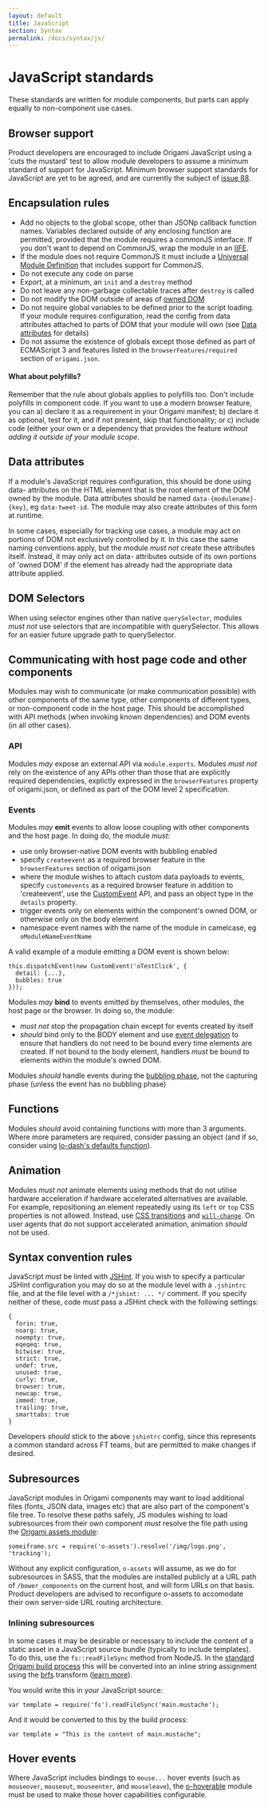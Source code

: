 ```yaml
---
layout: default
title: JavaScript
section: Syntax
permalink: /docs/syntax/js/
---
```


# JavaScript standards

These standards are written for module components, but parts can apply equally to non-component use cases.

## Browser support

Product developers are encouraged to include Origami JavaScript using a 'cuts the mustard' test to allow module developers to assume a minimum standard of support for JavaScript.  Minimum browser support standards for JavaScript are yet to be agreed, and are currently the subject of [issue 88](https://github.com/Financial-Times/ft-origami/issues/88).

## Encapsulation rules

* Add no objects to the global scope, other than JSONp callback function names.  Variables declared outside of any enclosing function are permitted, provided that the module requires a commonJS interface.  If you don't want to depend on CommonJS, wrap the module in an [IIFE](http://en.wikipedia.org/wiki/Immediately-invoked_function_expression).
* If the module does not require CommonJS it must include a [Universal Module Definition](https://github.com/umdjs/umd/blob/master/returnExports.js) that includes support for CommonJS.
* Do not execute any code on parse
* Export, at a minimum, an `init` and a `destroy` method
* Do not leave any non-garbage collectable traces after `destroy` is called
* Do not modify the DOM outside of areas of [owned DOM]({{site.baseurl}}/docs/syntax/html/#owned_dom)
* Do not require global variables to be defined prior to the script loading.  If your module requires configuration, read the config from data attributes attached to parts of DOM that your module will own (see [Data attributes](#data_attributes) for details)
* Do not assume the existence of globals except those defined as part of ECMAScript 3 and features listed in the `browserFeatures/required` section of `origami.json`.

<aside>
	<h4>What about polyfills?</h4>
	Remember that the rule about globals applies to polyfills too.  Don't include polyfills in component code.  If you want to use a modern browser feature, you can a) declare it as a requirement in your Origami manifest; b) declare it as optional, test for it, and if not present, skip that functionality; or c) include code (either your own or a dependency that provides the feature <em>without adding it outside of your module scope</em>.
</aside>

## Data attributes

If a module's JavaScript requires configuration, this should be done using data- attributes on the HTML element that is the root element of the DOM owned by the module.  Data attributes should be named `data-{modulename}-{key}`, eg `data-tweet-id`.  The module may also create attributes of this form at runtime.

In some cases, especially for tracking use cases, a module may act on portions of DOM not exclusively controlled by it.  In this case the same naming conventions apply, but the module *must not* create these attributes itself.  Instead, it may only act on data- attributes outside of its own portions of 'owned DOM' if the element has already had the appropriate data attribute applied.

## DOM Selectors

When using selector engines other than native `querySelector`, modules *must not* use selectors that are incompatible with querySelector.  This allows for an easier future upgrade path to querySelector.

## Communicating with host page code and other components

Modules may wish to communicate (or make communication possible) with other components of the same type, other components of different types, or non-component code in the host page.  This should be accomplished with API methods (when invoking known dependencies) and DOM events (in all other cases).

### API

Modules *may* expose an external API via `module.exports`.  Modules *must not* rely on the existence of any APIs other than those that are explicitly required dependencies, explictly expressed in the `browserFeatures` property of origami.json, or defined as part of the DOM level 2 specification.

### Events

Modules *may* **emit** events to allow loose coupling with other components and the host page.  In doing do, the module *must*:

* use only browser-native DOM events with bubbling enabled
* specify `createevent` as a required browser feature in the `browserFeatures` section of origami.json
* where the module wishes to attach custom data payloads to events, specify `customevents` as a required browser feature in addition to 'createevent', use the [CustomEvent](https://developer.mozilla.org/en/docs/Web/API/CustomEvent) API, and pass an object type in the `details` property.
* trigger events only on elements within the component's owned DOM, or otherwise only on the body element
* namespace event names with the name of the module in camelcase, eg `oModuleNameEventName`

A valid example of a module emitting a DOM event is shown below:

<?prettify linenums=1?>
	this.dispatchEvent(new CustomEvent('oTestClick', {
	  detail: {...},
	  bubbles: true
	}));

Modules *may* **bind** to events emitted by themselves, other modules, the host page or the browser.  In doing so, the module:

* *must not* stop the propagation chain except for events created by itself
* *should* bind only to the BODY element and use [event delegation](http://stackoverflow.com/questions/1687296/what-is-dom-event-delegation) to ensure that handlers do not need to be bound every time elements are created.  If not bound to the body element, handlers *must* be bound to elements within the module's owned DOM.

Modules *should* handle events during the [bubbling phase](http://stackoverflow.com/questions/4616694/what-is-event-bubbling-and-capturing), not the capturing phase (unless the event has no bubbling phase)

## Functions

Modules *should* avoid containing functions with more than 3 arguments.  Where more parameters are required, consider passing an object (and if so, consider using [lo-dash's defaults function](http://lodash.com/docs#defaults)).

## Animation

Modules *must not* animate elements using methods that do not utilise hardware acceleration if hardware accelerated alternatives are available.  For example, repositioning an element repeatedly using its `left` or `top` CSS properties is not allowed.  Instead, use [CSS transitions](https://developer.mozilla.org/en-US/docs/Web/Guide/CSS/Using_CSS_transitions) and [`will-change`](http://tabatkins.github.io/specs/css-will-change/).  On user agents that do not support accelerated animation, animation *should* not be used.

## Syntax convention rules

JavaScript *must* be linted with [JSHint](http://www.jshint.com/).  If you wish to specify a particular JSHint configuration you may do so at the module level with a `.jshintrc` file, and at the file level with a `/*jshint: ... */` comment.  If you specify neither of these, code *must* pass a JSHint check with the following settings:

<?prettify linenums=1?>
	{
	  forin: true,
	  noarg: true,
	  noempty: true,
	  eqeqeq: true,
	  bitwise: true,
	  strict: true,
	  undef: true,
	  unused: true,
	  curly: true,
	  browser: true,
	  newcap: true,
	  immed: true,
	  trailing: true,
	  smarttabs: true
	}

Developers *should* stick to the above `jshintrc` config, since this represents a common standard across FT teams, but are permitted to make changes if desired.

## Subresources

JavaScript modules in Origami components may want to load additional files (fonts, JSON data, images etc) that are also part of the component's file tree.  To resolve these paths safely, JS modules wishing to load subresources from their own component *must* resolve the file path using the [Origami assets module](https://github.com/Financial-Times/o-assets):

<?prettify linenums=1?>
	someiframe.src = require('o-assets').resolve('/img/logo.png', 'tracking');

Without any explicit configuration, `o-assets` will assume, as we do for subresources in SASS, that the modules are installed publicly at a URL path of `/bower_components` on the current host, and will form URLs on that basis.  Product developers are advised to reconfigure o-assets to accomodate their own server-side URL routing architecture.

### Inlining subresources

In some cases it may be desirable or necessary to include the content of a static asset in a JavaScript source bundle (typically to include templates).  To do this, use the `fs::readFileSync` method from NodeJS.  In the [standard Origami build process]({{site.baseurl}}/docs/developer-guide/building-modules) this will be converted into an inline string assignment using the [brfs](https://github.com/substack/brfs) transform ([learn more](https://github.com/Financial-Times/ft-origami/issues/110)).

You would write this in your JavaScript source:

<?prettify linenums=1?>
	var template = require('fs').readFileSync('main.mustache');

And it would be converted to this by the build process:

<?prettify linenums=1?>
	var template = "This is the content of main.mustache";


## Hover events

Where JavaScript includes bindings to `mouse...` hover events (such as `mouseover`, `mouseout`, `mouseenter`, and `mouseleave`), the [o-hoverable](https://github.com/Financial-Times/o-hoverable) module must be used to make those hover capabilities configurable.
